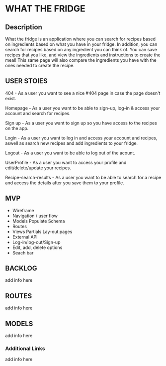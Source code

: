 
<h1>WHAT THE FRIDGE</h1>

<h2>Description</h2>
<p>What the fridge is an application where you can search for recipes based on ingredients based on what you have in
  your fridge. In addition, you can search for recipes based on any ingredient you can think of. You can save recipes
  that you like, and view the ingredients and instructions to create the meal! This same page will also compare the
  ingredients you have with the ones needed to create the recipe.</p>

<h2>USER STOIES</h2>
<p>404 - As a user you want to see a nice #404 page in case the page doesn't exist.

  Homepage - As a user you want to be able to sign-up, log-in & access your account and search for recipes.

  Sign up - As a user you want to sign up so you have access to the recipes on the app.

  Login - As a user you want to log in and access your account and recipes, aswell as search new recipes and add
  ingredients to your fridge.

  Logout - As a user you want to be able to log out of the acount.

  UserProfile - As a user you want to access your profile and edit/delete/update your recipes.

  Recipe-search-results - As a user you want to be able to search for a recipe and access the details after you save
  them to your profile.</p>

<h2>MVP</h2>
<ul>
  <li>Wireframe</li>
  <li>Navigation / user flow</li>
  <li>Models Populate Schema</li>
  <li>Routes</li>
  <li>Views Partials Lay-out pages</li>
  <li>External API</li>
  <li>Log-in/log-out/Sign-up</li>
  <li>Edit, add, delete options</li>
  <li>Seach bar</li>
</ul>

<h2>BACKLOG</h2>
<p>add info here</p>

<h2>ROUTES</h2>
<p>add info here</p>

<h2>MODELS</h2>
<p>add info here</p>

<h3>Additional Links</h3>
<p>add info here</p>